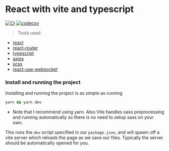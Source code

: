 # React with vite and typescript

[![CI](https://github.com/hyochan/react-typescript-vite/actions/workflows/ci.yml/badge.svg)](https://github.com/hyochan/react-typescript-vite/actions/workflows/ci.yml)
[![codecov](https://codecov.io/gh/hyochan/react-typescript-vite/branch/main/graph/badge.svg)](https://codecov.io/gh/hyochan/react-typescript-vite)

> Tools used.

- [react](https://github.com/facebook/react)
- [react-router](https://github.com/ReactTraining/react-router)
- [typescript](https://github.com/Microsoft/TypeScript)
- [axios](https://github.com/axios/axios)
- [scss](https://github.com/facebookexperimental/Recoil)
- [react-use-websocket](https://github.com/robtaussig/react-use-websocket#readme)

### Install and running the project

Installing and running the project is as simple as running

```sh
yarn && yarn dev
```

- Note that I recommend using yarn. Also Vite handles sass preprocessing and running automatically so there is no need to setup sass on your own.

This runs the `dev` script specified in our `package.json`, and will spawn off a vite server which reloads the page as we save our files.
Typically the server should be automatically opened for you.
